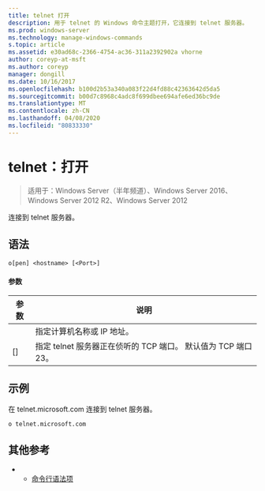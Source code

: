 ```yaml
---
title: telnet 打开
description: 用于 telnet 的 Windows 命令主题打开，它连接到 telnet 服务器。
ms.prod: windows-server
ms.technology: manage-windows-commands
s.topic: article
ms.assetid: e30ad68c-2366-4754-ac36-311a2392902a vhorne
author: coreyp-at-msft
ms.author: coreyp
manager: dongill
ms.date: 10/16/2017
ms.openlocfilehash: b100d2b53a340a083f22d4fd88c42363642d5da5
ms.sourcegitcommit: b00d7c8968c4adc8f699dbee694afe6ed36bc9de
ms.translationtype: MT
ms.contentlocale: zh-CN
ms.lasthandoff: 04/08/2020
ms.locfileid: "80833330"
---
```

# <a name="telnet-open"></a>telnet：打开

>适用于：Windows Server（半年频道）、Windows Server 2016、Windows Server 2012 R2、Windows Server 2012

连接到 telnet 服务器。    

## <a name="syntax"></a>语法  
```  
o[pen] <hostname> [<Port>]  
```  
#### <a name="parameters"></a>参数  

| 参数  |                                        说明                                         |
|------------|--------------------------------------------------------------------------------------------|
| <hostname> |                         指定计算机名称或 IP 地址。                         |
|  [<Port>]  | 指定 telnet 服务器正在侦听的 TCP 端口。 默认值为 TCP 端口23。 |

## <a name="examples"></a><a name=BKMK_Examples></a>示例  
在 telnet.microsoft.com 连接到 telnet 服务器。  
```  
o telnet.microsoft.com  
```  
## <a name="additional-references"></a>其他参考  
-   - [命令行语法项](command-line-syntax-key.md)  
